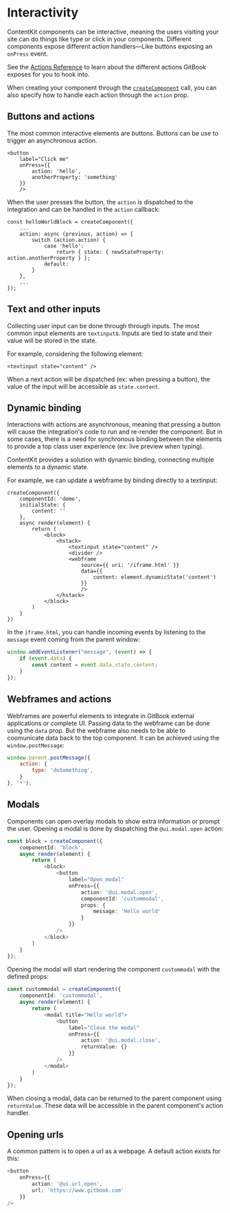 # Interactivity

ContentKit components can be interactive, meaning the users visiting your site can do things like type or click in your components. Different components expose different action handlers—Like buttons exposing an `onPress` event.&#x20;

See the [Actions Reference](reference/actions.md) to learn about the different actions GitBook exposes for you to hook into.

When creating your component through the [`createComponent`](../reference/createcomponent.md) call, you can also specify how to handle each action through the `action` prop.&#x20;

## Buttons and actions

The most common interactive elements are buttons. Buttons can be use to trigger an asynchronous action.&#x20;

```tsx
<button
    label="Click me"
    onPress={{
        action: 'hello',
        anotherProperty: 'something'
    }}
    />
```

When the user presses the button, the `action` is dispatched to the integration and can be handled in the `action` callback:

```tsx
const helloWorldBlock = createComponent({
    ...
    action: async (previous, action) => {
        switch (action.action) {
            case 'hello':
                return { state: { newStateProperty: action.anotherProperty } };
            default:
        }
    },
    ...
});
```

## Text and other inputs

Collecting user input can be done through through inputs. The most common input elements are `textinput`s. Inputs are tied to state and their value will be stored in the state.

For example, considering the following element:

```tsx
<textinput state="content" />
```

When a next action will be dispatched (ex: when pressing a button), the value of the input will be accessible as `state.content`.

## Dynamic binding

Interactions with actions are asynchronous, meaning that pressing a button will cause the integration's code to run and re-render the component. But in some cases, there is a need for synchronous binding between the elements to provide a top class user experience (ex: live preview when typing).

ContentKit provides a solution with dynamic binding, connecting multiple elements to a dynamic state.

For example, we can update a webframe by binding directly to a textinput:

```tsx
createComponent({
    componentId: 'demo',
    initialState: {
        content: ''
    },
    async render(element) {
        return (
            <block>
                <hstack>
                    <textinput state="content" />
                    <divider />
                    <webframe
                        source={{ uri: '/iframe.html' }}
                        data={{
                            content: element.dynamicState('content')
                        }}
                        />
                </hstack>
            </block>
        )
    }
})
```

In the `iframe.html`, you can handle incoming events by listening to the `message` event coming from the parent window:

```js
window.addEventListener("message", (event) => {
    if (event.data) {
        const content = event.data.state.content;
    }
});
```

## Webframes and actions

Webframes are powerful elements to integrate in GitBook external applications or complete UI. Passing data to the webframe can be done using the `data` prop. But the webframe also needs to be able to coomunicate data back to the top component. It can be achieved using the `window.postMessage`:

```js
window.parent.postMessage({
    action: {
        type: 'doSomething',
    }
}, '*');
```

## Modals

Components can open overlay modals to show extra information or prompt the user. Opening a modal is done by dispatching the `@ui.modal.open` action:

```typescript
const block = createComponent({
    componentId: 'block',
    async render(element) {
        return (
            <block>
                <button
                    label="Open modal"
                    onPress={{
                        action: '@ui.modal.open',
                        componentId: 'custommodal',
                        props: {
                            message: 'Hello world'
                        }
                    }}
                />
            </block>
        )
    }
});
```

Opening the modal will start rendering the component `custommodal` with the defined props:

```typescript
const custommodal = createComponent({
    componentId: 'custommodal',
    async render(element) {
        return (
            <modal title="Hello world">
                <button
                    label="Close the modal"
                    onPress={{
                        action: '@ui.modal.close',
                        returnValue: {}
                    }}
                />
            </modal>
        )
    }
});
```

When closing a modal, data can be returned to the parent component using `returnValue`. These data will be accessible in the parent component's action handler.

## Opening urls

A common pattern is to open a url as a webpage. A default action exists for this:

```typescript
<button
    onPress={{
        action: '@ui.url.open',
        url: 'https://www.gitbook.com'
    }}
/>
```
